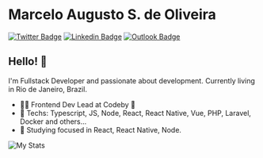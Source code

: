# Marcelo Augusto S. de Oliveira

[![Twitter Badge](https://img.shields.io/badge/-@__marcelotk-303030?style=flat-square&labelColor=242424&logo=twitter&logoColor=white&link=https://twitter.com/_marcelotk)](https://twitter.com/_marcelotk)
[![Linkedin Badge](https://img.shields.io/badge/-Marcelo%20Augusto-303030?style=flat-square&labelColor=242424&logo=Linkedin&logoColor=white&link=https://www.linkedin.com/in/marcelo-augusto-s-oliveira/)](https://www.linkedin.com/in/marcelo-augusto-s-oliveira/)
[![Outlook Badge](https://img.shields.io/badge/-marcelotk__15@hotmail.com-303030?style=flat-square&labelColor=242424&logo=Microsoft%20Outlook&logoColor=white&link=mailto:marcelotk_15@hotmail.com)](mailto:marcelotk_15@hotmail.com)

## Hello! 👋

I'm Fullstack Developer and passionate about development. Currently living in Rio de Janeiro, Brazil.

- 👨‍💼 Frontend Dev Lead at Codeby 💙
- 🖤 Techs: Typescript, JS, Node, React, React Native, Vue, PHP, Laravel, Docker and others...
- 📖 Studying focused in React, React Native, Node.

![My Stats](https://github-readme-stats.vercel.app/api?username=marcelotk15&show_icons=true&count_private=true "My Stats")
